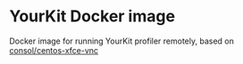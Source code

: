# YourKit Docker image
Docker image for running YourKit profiler remotely, based on [consol/centos-xfce-vnc](https://hub.docker.com/r/consol/centos-xfce-vnc/)
